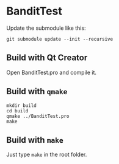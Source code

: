 # BanditTest

Update the submodule like this:

```
git submodule update --init --recursive
```

## Build with Qt Creator

Open BanditTest.pro and compile it.

## Build with `qmake`

```
mkdir build
cd build
qmake ../BanditTest.pro
make
```

## Build with `make`

Just type `make` in the root folder.
